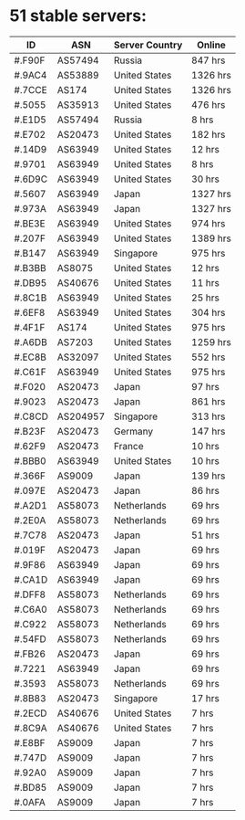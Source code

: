# 51 stable servers:

| ID | ASN | Server Country | Online |
| ------ | ------ | ------ | ------ |
| #.F90F | AS57494 | Russia | 847 hrs |
| #.9AC4 | AS53889 | United States | 1326 hrs |
| #.7CCE | AS174 | United States | 1326 hrs |
| #.5055 | AS35913 | United States | 476 hrs |
| #.E1D5 | AS57494 | Russia | 8 hrs |
| #.E702 | AS20473 | United States | 182 hrs |
| #.14D9 | AS63949 | United States | 12 hrs |
| #.9701 | AS63949 | United States | 8 hrs |
| #.6D9C | AS63949 | United States | 30 hrs |
| #.5607 | AS63949 | Japan | 1327 hrs |
| #.973A | AS63949 | Japan | 1327 hrs |
| #.BE3E | AS63949 | United States | 974 hrs |
| #.207F | AS63949 | United States | 1389 hrs |
| #.B147 | AS63949 | Singapore | 975 hrs |
| #.B3BB | AS8075 | United States | 12 hrs |
| #.DB95 | AS40676 | United States | 11 hrs |
| #.8C1B | AS63949 | United States | 25 hrs |
| #.6EF8 | AS63949 | United States | 304 hrs |
| #.4F1F | AS174 | United States | 975 hrs |
| #.A6DB | AS7203 | United States | 1259 hrs |
| #.EC8B | AS32097 | United States | 552 hrs |
| #.C61F | AS63949 | United States | 975 hrs |
| #.F020 | AS20473 | Japan | 97 hrs |
| #.9023 | AS20473 | Japan | 861 hrs |
| #.C8CD | AS204957 | Singapore | 313 hrs |
| #.B23F | AS20473 | Germany | 147 hrs |
| #.62F9 | AS20473 | France | 10 hrs |
| #.BBB0 | AS63949 | United States | 10 hrs |
| #.366F | AS9009 | Japan | 139 hrs |
| #.097E | AS20473 | Japan | 86 hrs |
| #.A2D1 | AS58073 | Netherlands | 69 hrs |
| #.2E0A | AS58073 | Netherlands | 69 hrs |
| #.7C78 | AS20473 | Japan | 51 hrs |
| #.019F | AS20473 | Japan | 69 hrs |
| #.9F86 | AS63949 | Japan | 69 hrs |
| #.CA1D | AS63949 | Japan | 69 hrs |
| #.DFF8 | AS58073 | Netherlands | 69 hrs |
| #.C6A0 | AS58073 | Netherlands | 69 hrs |
| #.C922 | AS58073 | Netherlands | 69 hrs |
| #.54FD | AS58073 | Netherlands | 69 hrs |
| #.FB26 | AS20473 | Japan | 69 hrs |
| #.7221 | AS63949 | Japan | 69 hrs |
| #.3593 | AS58073 | Netherlands | 69 hrs |
| #.8B83 | AS20473 | Singapore | 17 hrs |
| #.2ECD | AS40676 | United States | 7 hrs |
| #.8C9A | AS40676 | United States | 7 hrs |
| #.E8BF | AS9009 | Japan | 7 hrs |
| #.747D | AS9009 | Japan | 7 hrs |
| #.92A0 | AS9009 | Japan | 7 hrs |
| #.BD85 | AS9009 | Japan | 7 hrs |
| #.0AFA | AS9009 | Japan | 7 hrs |

